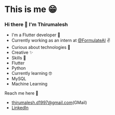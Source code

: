 # This is me 😁
### Hi there 👋 I'm Thirumalesh
* I'm a Flutter developer 🙌
* Currently working as an intern at [@FormulateAI](https://github.com/FormulateAI) ✌
* Curious about technologies 🤩
* Creative ✨
* Skills 💪
 * Flutter
 * Python
* Currently learning 🤓
 * MySQL
 * Machine Learning

Reach me here 💬
* thirumalesh.d1997@gmail.com(GMail)
* [LinkedIn](https://www.linkedin.com/in/thirumalesh-damerla-6727021b5/)

<!--
**ThirumaleshD/ThirumaleshD** is a ✨ _special_ ✨ repository because its `README.md` (this file) appears on your GitHub profile.

Here are some ideas to get you started:

- 🔭 I’m currently working on ...
- 🌱 I’m currently learning ...
- 👯 I’m looking to collaborate on ...
- 🤔 I’m looking for help with ...
- 💬 Ask me about ...
- 📫 How to reach me: ...
- 😄 Pronouns: ...
- ⚡ Fun fact: ...
-->
